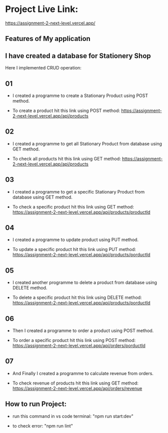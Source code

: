 # Project Live Link:

https://assignment-2-next-level.vercel.app/

## Features of My application

## I have created a database for Stationery Shop

Here I implemented CRUD operation:

## 01

- I created a programme to create a Stationary Product using POST method.

* To create a product hit this link using POST method:
  https://assignment-2-next-level.vercel.app/api/products

## 02

- I created a programme to get all Stationary Product from database using GET method.

* To check all products hit this link using GET method:
  https://assignment-2-next-level.vercel.app/api/products

## 03

- I created a programme to get a specific Stationary Product from database using GET method.

* To check a specific product hit this link using GET method:
  https://assignment-2-next-level.vercel.app/api/products/productId

## 04

- I created a programme to update product using PUT method.

* To update a specific product hit this link using PUT method:
  https://assignment-2-next-level.vercel.app/api/products/porductId

## 05

- I created another programme to delete a product from database using DELETE method.

* To delete a specific product hit this link using DELETE method:
  https://assignment-2-next-level.vercel.app/api/products/porductId

## 06

- Then I created a programme to order a product using POST method.

* To order a specific product hit this link using POST method:
  https://assignment-2-next-level.vercel.app/api/orders/porductId

## 07

- And Finally I created a programme to calculate revenue from orders.

* To check revenue of products hit this link using GET method:
  https://assignment-2-next-level.vercel.app/api/orders/revenue

## How to run Project:

- run this command in vs code terminal: "npm run start:dev"

- to check error: "npm run lint"

